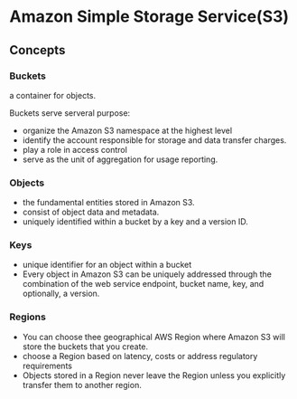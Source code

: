 # Amazon Simple Storage Service(S3)

## Concepts

### Buckets

a container for objects.

Buckets serve serveral purpose:

- organize the Amazon S3 namespace at the highest level
- identify the account responsible for storage and data transfer charges.
- play a role in access control
- serve as the unit of aggregation for usage reporting.

### Objects

- the fundamental entities stored in Amazon S3.
- consist of object data and metadata.
- uniquely identified within a bucket by a key and a version ID.

### Keys

- unique identifier for an object within a bucket
- Every object in Amazon S3 can be uniquely addressed through the combination of the web service endpoint, bucket name, key, and optionally, a version.

### Regions

- You can choose thee geographical AWS Region where Amazon S3 will store the buckets that you create.
- choose a Region based on latency, costs or address regulatory requirements
- Objects stored in a Region never leave the Region unless you explicitly transfer them to another region.
